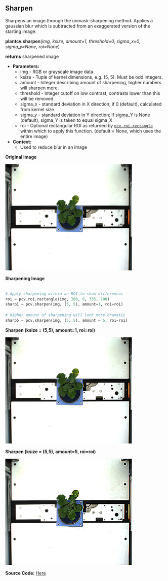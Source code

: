 ## Sharpen

Sharpens an image through the unmask-sharpening method. Applies a gaussian blur which is subtracted from an exaggerated version of the starting image.

**plantcv.sharpen**(*img, ksize, amount=1, threshold=0, sigma_x=0, sigma_y=None, roi=None*)

**returns** sharpened image

- **Parameters:**
    - img - RGB or grayscale image data
    - ksize - Tuple of kernel dimensions, e.g. (5, 5). Must be odd integers.
	- amount - Integer describing amount of sharpening, higher numbers will sharpen more.
	- threshold - Integer cutoff on low contrast, contrasts lower than this will be removed.
    - sigma_x - standard deviation in X direction; if 0 (default), calculated from kernel size
    - sigma_y - standard deviation in Y direction; if sigma_Y is None (default), sigma_Y is taken to equal sigma_X
	- roi - Optional rectangular ROI as returned by [`pcv.roi.rectangle`](roi_rectangle.md) within which to apply this function. (default = None, which uses the entire image)
- **Context:**
    - Used to reduce blur in an image

**Original image**

![Screenshot](img/documentation_images/threshold_2channels/VIS_TV_z500_h2_g0_e100_163042_0_m.png)

**Sharpening Image**

```python

# Apply sharpening within an ROI to show differences
roi = pcv.roi.rectangle(img, 200, 0, 335, 200)
sharp1 = pcv.sharpen(img, (5, 5), amount=1, roi=roi)

# Higher amount of sharpening will look more dramatic
sharp5 = pcv.sharpen(img, (5, 5), amount = 5, roi=roi)
```

**Sharpen (ksize = (5,5), amount=1, roi=roi)**

![sharp1](img/documentation_images/sharpen/sharp1.png)

**Sharpen (ksize = (5,5), amount=5, roi=roi)**

![sharp5](img/documentation_images/sharpen/sharp5.png)

**Source Code:** [Here](https://github.com/danforthcenter/plantcv/blob/main/plantcv/plantcv/sharpen.py)
